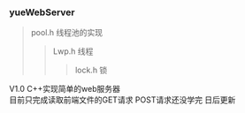 ### yueWebServer
>pool.h 线程池的实现
>>Lwp.h 线程
>>>lock.h 锁

V1.0 
C++实现简单的web服务器<br>目前只完成读取前端文件的GET请求 POST请求还没学完 日后更新
